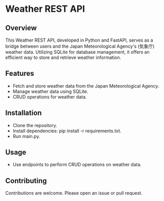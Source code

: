 # Weather REST API

## Overview
This Weather REST API, developed in Python and FastAPI, serves as a bridge between users and the Japan Meteorological Agency's (気象庁) weather data. Utilizing SQLite for database management, it offers an efficient way to store and retrieve weather information.

## Features
- Fetch and store weather data from the Japan Meteorological Agency.
- Manage weather data using SQLite.
- CRUD operations for weather data.

## Installation
- Clone the repository.
- Install dependencies: pip install -r requirements.txt.
- Run main.py.
  
## Usage
- Use endpoints to perform CRUD operations on weather data.

## Contributing
Contributions are welcome. Please open an issue or pull request.

